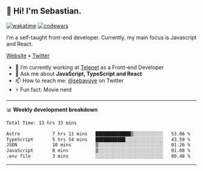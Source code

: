 ## 👋 Hi! I'm Sebastian.

[![wakatime](https://wakatime.com/badge/user/df0036c6-328a-4a39-be9b-e49417ed22a1.svg)](https://wakatime.com/@df0036c6-328a-4a39-be9b-e49417ed22a1)
[![codewars](https://www.codewars.com/users/sebavuye/badges/small)](https://www.codewars.com/users/sebavuye)

I’m a self-taught front-end developer. Currently, my main focus is Javascript and React.

[Website](https://sebastianvuye.be) • [Twitter](https://twitter.com/sebavuye)

- 🔭 I’m currently working at [Telenet](https://telenet.be/) as a Front-end Developer
- 💬 Ask me about **JavaScript, TypeScript and React**
- 📫 How to reach me: [@sebavuye](https://twitter.com/sebavuye) on Twitter
- ⚡ Fun fact: Movie nerd

-------

📊 **Weekly development breakdown**

<!--START_SECTION:waka-->

```txt
Total Time: 13 hrs 33 mins

Astro            7 hrs 11 mins   █████████████▒░░░░░░░░░░░   53.06 %
TypeScript       5 hrs 54 mins   ███████████░░░░░░░░░░░░░░   43.59 %
JSON             10 mins         ▒░░░░░░░░░░░░░░░░░░░░░░░░   01.26 %
JavaScript       8 mins          ▒░░░░░░░░░░░░░░░░░░░░░░░░   01.08 %
.env file        3 mins          ░░░░░░░░░░░░░░░░░░░░░░░░░   00.48 %
```

<!--END_SECTION:waka-->
-------
